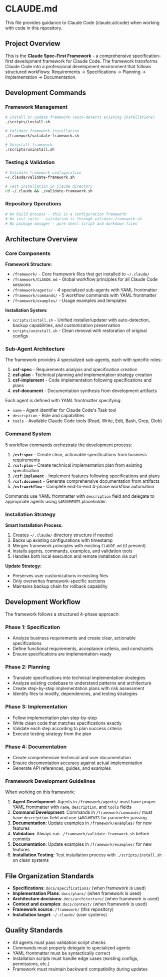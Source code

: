 # CLAUDE.md

This file provides guidance to Claude Code (claude.ai/code) when working with code in this repository.

## Project Overview

This is the **Claude Spec-First Framework** - a comprehensive specification-first development framework for Claude Code. The framework transforms Claude Code into a professional development environment that follows structured workflows: Requirements → Specifications → Planning → Implementation → Documentation.

## Development Commands

### Framework Management
```bash
# Install or update framework (auto-detects existing installations)
./scripts/install.sh

# Validate framework installation
./framework/validate-framework.sh

# Uninstall framework
./scripts/uninstall.sh
```

### Testing & Validation
```bash
# Validate framework configuration
~/.claude/validate-framework.sh

# Test installation in Claude directory
cd ~/.claude && ./validate-framework.sh
```

### Repository Operations
```bash
# No build process - this is a configuration framework
# No test suite - validation is through validate-framework.sh
# No package manager - pure shell script and markdown files
```

## Architecture Overview

### Core Components

**Framework Structure:**
- `/framework/` - Core framework files that get installed to `~/.claude/`
- `/framework/CLAUDE.md` - Global workflow principles for all Claude Code sessions
- `/framework/agents/` - 4 specialized sub-agents with YAML frontmatter  
- `/framework/commands/` - 5 workflow commands with YAML frontmatter
- `/framework/examples/` - Usage examples and templates

**Installation System:**
- `scripts/install.sh` - Unified installer/updater with auto-detection, backup capabilities, and customization preservation
- `scripts/uninstall.sh` - Clean removal with restoration of original configs

### Sub-Agent Architecture

The framework provides 4 specialized sub-agents, each with specific roles:

1. **csf-spec** - Requirements analysis and specification creation
2. **csf-plan** - Technical planning and implementation strategy creation  
3. **csf-implement** - Code implementation following specifications and plans
4. **csf-document** - Documentation synthesis from development artifacts

Each agent is defined with YAML frontmatter specifying:
- `name` - Agent identifier for Claude Code's Task tool
- `description` - Role and capabilities
- `tools` - Available Claude Code tools (Read, Write, Edit, Bash, Grep, Glob)

### Command System

5 workflow commands orchestrate the development process:

1. **`/csf:spec`** - Create clear, actionable specifications from business requirements
2. **`/csf:plan`** - Create technical implementation plan from existing specification  
3. **`/csf:implement`** - Implement features following specifications and plans
4. **`/csf:document`** - Generate comprehensive documentation from artifacts
5. **`/csf:workflow`** - Complete end-to-end 4-phase workflow automation

Commands use YAML frontmatter with `description` field and delegate to appropriate agents using `$ARGUMENTS` placeholder.

### Installation Strategy

**Smart Installation Process:**
1. Creates `~/.claude/` directory structure if needed
2. Backs up existing configurations with timestamp
3. Merges framework principles with existing `CLAUDE.md` (if present)
4. Installs agents, commands, examples, and validation tools
5. Handles both local execution and remote installation via curl

**Update Strategy:**
- Preserves user customizations in existing files
- Only overwrites framework-specific sections
- Maintains backup chain for rollback capability

## Development Workflow

The framework follows a structured 4-phase approach:

### Phase 1: Specification
- Analyze business requirements and create clear, actionable specifications
- Define functional requirements, acceptance criteria, and constraints
- Ensure specifications are implementation-ready

### Phase 2: Planning  
- Translate specifications into technical implementation strategies
- Analyze existing codebase to understand patterns and architecture
- Create step-by-step implementation plans with risk assessment
- Identify files to modify, dependencies, and testing strategies

### Phase 3: Implementation
- Follow implementation plan step-by-step
- Write clean code that matches specifications exactly
- Validate each step according to plan success criteria
- Execute testing strategy from the plan

### Phase 4: Documentation
- Create comprehensive technical and user documentation
- Ensure documentation accuracy against actual implementation
- Generate API references, guides, and examples

### Framework Development Guidelines

When working on this framework:

1. **Agent Development**: Agents in `/framework/agents/` must have proper YAML frontmatter with `name`, `description`, and `tools` fields
2. **Command Development**: Commands in `/framework/commands/` must have `description` field and use `$ARGUMENTS` for parameter passing
3. **Documentation**: Update examples in `/framework/examples/` for new features
4. **Validation**: Always run `./framework/validate-framework.sh` before commits
5. **Documentation**: Update examples in `/framework/examples/` for new features
6. **Installation Testing**: Test installation process with `./scripts/install.sh` on clean systems

## File Organization Standards

- **Specifications**: `docs/specifications/` (when framework is used)
- **Implementation Plans**: `docs/plans/` (when framework is used)
- **Architecture decisions**: `docs/architecture/` (when framework is used)
- **Context and examples**: `docs/context/` (when framework is used)
- **Framework source**: `/framework/` (this repository)
- **Installation target**: `~/.claude/` (user systems)

## Quality Standards

- All agents must pass validation script checks
- Commands must properly delegate to specialized agents
- YAML frontmatter must be syntactically correct
- Installation scripts must handle edge cases (existing configs, permissions, etc.)
- Framework must maintain backward compatibility during updates